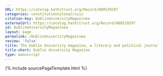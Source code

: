 ```yaml
---
URL: https://catalog.hathitrust.org/Record/000529297
categories: constitutionColonyCrisis
citation-key: DublinUniversityMagazinea
externalUrl: https://catalog.hathitrust.org/Record/000529297
id: DublinUniversityMagazinea
layout: page
permalink: /DublinUniversityMagazinea
review: 'false'
title: The Dublin University magazine, a literary and political journal
title-short: Dublin University Magazine
type: manuscript
---
```

{% include sourcePageTemplate.html %}